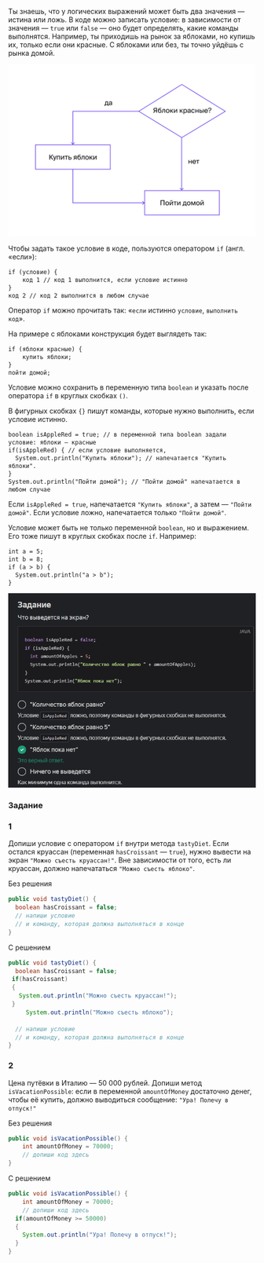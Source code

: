 Ты знаешь, что у логических выражений может быть два значения — истина или ложь. В коде можно записать условие: в зависимости от значения — `true` или `false` — оно будет определять, какие команды выполнятся.
Например, ты приходишь на рынок за яблоками, но купишь их, только если они красные. С яблоками или без, ты точно уйдёшь с рынка домой.

![5_operatorIf_scheme_apples.png](img%2F5_operatorIf_scheme_apples.png)

Чтобы задать такое условие в коде, пользуются оператором `if` (англ. «если»):

```
if (условие) {
    код 1 // код 1 выполнится, если условие истинно
}
код 2 // код 2 выполнится в любом случае 
```

Оператор `if` можно прочитать так: «`если` истинно `условие`, `выполнить код`».

На примере с яблоками конструкция будет выглядеть так:

```
if (яблоки красные) {
    купить яблоки;
}
пойти домой; 
```

Условие можно сохранить в переменную типа `boolean` и указать после оператора `if` в круглых скобках `()`.

В фигурных скобках `{}` пишут команды, которые нужно выполнить, если условие истинно.

```
boolean isAppleRed = true; // в переменной типа boolean задали условие: яблоки – красные
if(isAppleRed) { // если условие выполняется,
  System.out.println("Купить яблоки"); // напечатается "Купить яблоки".
}
System.out.println("Пойти домой"); // "Пойти домой" напечатается в любом случае 
```

Если `isAppleRed = true`, напечатается `"Купить яблоки"`, а затем — `"Пойти домой"`. Если условие ложно, напечатается только `"Пойти домой"`.

Условие может быть не только переменной `boolean`, но и выражением. Его тоже пишут в круглых скобках после `if`. Например:

```
int a = 5;
int b = 8;
if (a > b) {
  System.out.println("a > b");
} 
```

![img_3.png](img%2Fimg_3.png)

### Задание
### 1

Допиши условие с оператором `if` внутри метода `tastyDiet`. Если остался круассан (переменная `hasCroissant` — `true`), нужно вывести на экран `"Можно съесть круассан!"`. Вне зависимости от того, есть ли круассан, должно напечататься `"Можно съесть яблоко"`.

Без решения
```Java
public void tastyDiet() {
  boolean hasCroissant = false;
  // напиши условие
  // и команду, которая должна выполняться в конце
}
```

С решением
```Java
public void tastyDiet() {
  boolean hasCroissant = false;
 if(hasCroissant)
 {
   System.out.println("Можно съесть круассан!");
 }
     System.out.println("Можно съесть яблоко");

  // напиши условие
  // и команду, которая должна выполняться в конце
}
```

### 2

Цена путёвки в Италию — 50 000 рублей. Допиши метод `isVacationPossible`: если в переменной `amountOfMoney` достаточно денег, чтобы её купить, должно выводиться сообщение: `"Ура! Полечу в отпуск!"`

Без решения
```Java
public void isVacationPossible() {
	int amountOfMoney = 70000;
	// допиши код здесь
}
```

С решением
```Java
public void isVacationPossible() {
	int amountOfMoney = 70000;
	// допиши код здесь
  if(amountOfMoney >= 50000)
  {
    System.out.println("Ура! Полечу в отпуск!");
  }
}
```